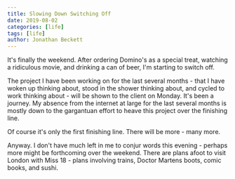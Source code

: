 ```yaml
---
title: Slowing Down Switching Off
date: 2019-08-02
categories: [life]
tags: [life]
author: Jonathan Beckett
---
```


It's finally the weekend. After ordering Domino's as a special treat, watching a ridiculous movie, and drinking a can of beer, I'm starting to switch off.

The project I have been working on for the last several months - that I have woken up thinking about, stood in the shower thinking about, and cycled to work thinking about - will be shown to the client on Monday. It's been a journey. My absence from the internet at large for the last several months is mostly down to the gargantuan effort to heave this project over the finishing line.

Of course it's only the first finishing line. There will be more - many more.

Anyway. I don't have much left in me to conjur words this evening - perhaps more might be forthcoming over the weekend. There are plans afoot to visit London with Miss 18 - plans involving trains, Doctor Martens boots, comic books, and sushi.